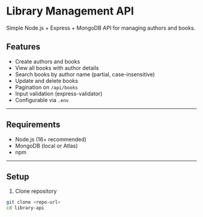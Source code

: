 # Library Management API

Simple Node.js + Express + MongoDB API for managing authors and books.

## Features
- Create authors and books
- View all books with author details
- Search books by author name (partial, case-insensitive)
- Update and delete books
- Pagination on `/api/books`
- Input validation (express-validator)
- Configurable via `.env`

---

## Requirements
- Node.js (16+ recommended)
- MongoDB (local or Atlas)
- npm

---

## Setup

1. Clone repository
```bash
git clone <repo-url>
cd library-api
